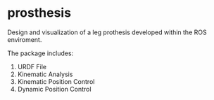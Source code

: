 # prosthesis
Design and visualization of a leg prothesis developed within the ROS enviroment. 

The package includes: 
  1. URDF File
  2. Kinematic Analysis
  3. Kinematic Position Control
  4. Dynamic Position Control
